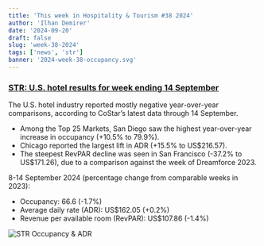 ```yaml
---
title: 'This week in Hospitality & Tourism #38 2024'
author: 'Ilhan Demirer'
date: '2024-09-20'
draft: false
slug: 'week-38-2024'
tags: ['news', 'str']
banner: '2024-week-38-occupancy.svg'
---
```


### [STR: U.S. hotel results for week ending 14 September](https://str.com/press-release/us-hotel-results-week-ending-14-september)

The U.S. hotel industry reported mostly negative year-over-year comparisons, according to CoStar’s latest data through 14 September.

- Among the Top 25 Markets, San Diego saw the highest year-over-year increase in occupancy (+10.5% to 79.9%).
- Chicago reported the largest lift in ADR (+15.5% to US$216.57).
- The steepest RevPAR decline was seen in San Francisco (-37.2% to US$171.26), due to a comparison against the week of Dreamforce 2023.

8-14 September 2024 (percentage change from comparable weeks in 2023):

- Occupancy: 66.6 (-1.7%)
- Average daily rate (ADR): US$162.05 (+0.2%)
- Revenue per available room (RevPAR): US$107.86 (-1.4%)

![STR Occupancy & ADR](/images/blogimages/2024-week-38-occupancy.svg)

